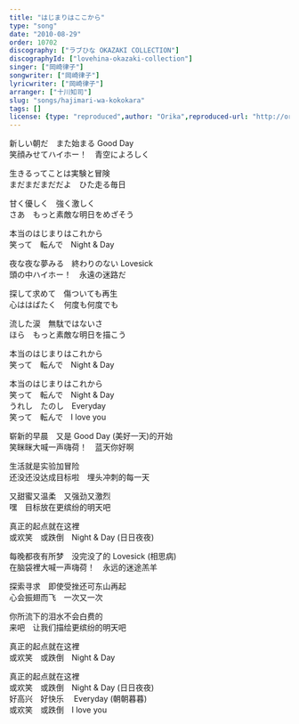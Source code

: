 ```yaml
---
title: "はじまりはここから"
type: "song"
date: "2010-08-29"
order: 10702
discography: ["ラブひな OKAZAKI COLLECTION"]
discographyId: ["lovehina-okazaki-collection"]
singer: ["岡崎律子"]
songwriter: ["岡崎律子"]
lyricwriter: ["岡崎律子"]
arranger: ["十川知司"]
slug: "songs/hajimari-wa-kokokara"
tags: []
license: {type: "reproduced",author: "Orika",reproduced-url: "http://orikamushi.myweb.hinet.net/",reproduced-website: "織歌蟲網站"}
---
```


新しい朝だ　また始まる Good Day   
笑顔みせてハイホー！　青空によろしく   
  
生きるってことは実験と冒険   
まだまだまだだよ　ひた走る毎日   
  
甘く優しく　強く激しく   
さあ　もっと素敵な明日をめざそう   
  
本当のはじまりはこれから   
笑って　転んで　Night & Day   
  
夜な夜な夢みる　終わりのない Lovesick   
頭の中ハイホー！　永遠の迷路だ   
  
探して求めて　傷ついても再生   
心ははばたく　何度も何度でも   
  
流した涙　無駄ではないさ   
ほら　もっと素敵な明日を描こう   
  
本当のはじまりはこれから   
笑って　転んで　Night & Day   
  
本当のはじまりはこれから   
笑って　転んで　Night & Day   
うれし　たのし　Everyday   
笑って　転んで　I love you  
  
崭新的早晨　又是 Good Day (美好一天)的开始   
笑眯眯大喊一声嗨荷！　蓝天你好啊   
  
生活就是实验加冒险   
还没还没达成目标啦　埋头冲刺的每一天   
  
又甜蜜又温柔　又强劲又激烈   
嘿　目标放在更缤纷的明天吧   
  
真正的起点就在这裡   
或欢笑　或跌倒　Night & Day (日日夜夜)   
  
每晚都夜有所梦　没完没了的 Lovesick (相思病)   
在脑袋裡大喊一声嗨荷！　永远的迷途羔羊   
  
探索寻求　即使受挫还可东山再起   
心会振翅而飞　一次又一次   
  
你所流下的泪水不会白费的   
来吧　让我们描绘更缤纷的明天吧   
  
真正的起点就在这裡   
或欢笑　或跌倒　Night & Day   
  
真正的起点就在这裡   
或欢笑　或跌倒　Night & Day (日日夜夜)   
好高兴　好快乐　 Everyday (朝朝暮暮)   
或欢笑　或跌倒　I love you
